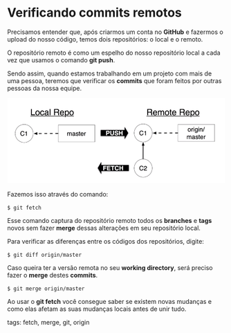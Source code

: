 # Verificando commits remotos

Precisamos entender que, após criarmos um conta no **GitHub** e fazermos o upload do nosso código, temos dois repositórios: o local e o remoto.

O repositório remoto é como um espelho do nosso repositório local a cada vez que usamos o comando **git push**.

Sendo assim, quando estamos trabalhando em um projeto com mais de uma pessoa, teremos que verificar os **commits** que foram feitos por outras pessoas da nossa equipe.

![repo local e remoto](img/p0019-0.png)

Fazemos isso através do comando:

```
$ git fetch
```

Esse comando captura do repositório remoto todos os **branches** e **tags** novos sem fazer **merge** dessas alterações em seu repositório local.

Para verificar as diferenças entre os códigos dos repositórios, digite:

```
$ git diff origin/master
```

Caso queira ter a versão remota no seu **working directory**, será preciso fazer o **merge** destes **commits**.

```
$ git merge origin/master
```

Ao usar o **git fetch** você consegue saber se existem novas mudanças e como elas afetam as suas mudanças locais antes de unir tudo.

tags: fetch, merge, git, origin
